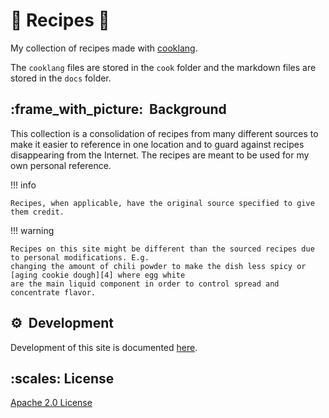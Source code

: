 <!-- markdownlint-disable-next-line no-trailing-punctuation -->
# :green_salad: Recipes :book:



My collection of recipes made with [cooklang][1].

The `cooklang` files are stored in the `cook` folder and the markdown files are stored
in the `docs` folder.

## :frame_with_picture:&nbsp; Background

This collection is a consolidation of recipes from many different sources to make it easier to reference in one
location and to guard against recipes disappearing from the Internet. The recipes are meant to be used for my
own personal reference.

!!! info

    Recipes, when applicable, have the original source specified to give them credit.

!!! warning

    Recipes on this site might be different than the sourced recipes due to personal modifications. E.g.
    changing the amount of chili powder to make the dish less spicy or [aging cookie dough][4] where egg white
    are the main liquid component in order to control spread and concentrate flavor.

## :gear:&nbsp; Development

Development of this site is documented [here][3].

## :scales:&nbsp;​License

​[Apache 2.0 License](../LICENSE)



[1]: <https://cooklang.org/>
[2]: <https://github.com/jhaydter/>
[3]: <./reference/development.md>
[4]: <https://www.kingarthurbaking.com/blog/2015/05/17/chilling-cookie-dough>